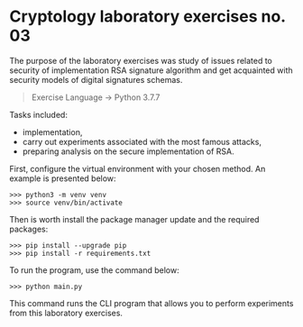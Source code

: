 # Cryptology laboratory exercises no. 03

The purpose of the laboratory exercises was study of issues related to security of implementation 
RSA signature algorithm and get acquainted with security models of digital signatures schemas.

> Exercise Language -> Python 3.7.7

Tasks included:
- implementation,
- carry out experiments associated with the most famous attacks,
- preparing analysis on the secure implementation of RSA.


First, configure the virtual environment with your chosen method.
An example is presented below:
```
>>> python3 -m venv venv
>>> source venv/bin/activate
```
Then is worth install the package manager update and the required packages:
```
>>> pip install --upgrade pip
>>> pip install -r requirements.txt
```
To run the program, use the command below:
```
>>> python main.py
```
This command runs the CLI program that allows you to perform experiments from this laboratory exercises.
